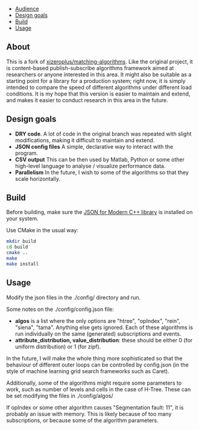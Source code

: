 
- [Audience](#audience)
- [Design goals](#design-goals)
- [Build](#build)
- [Usage](#usage)

## About

This is a fork of [xizeroplus/matching-algorithms](https://github.com/xizeroplus/matching-algorithm). Like the original project, it is content-based publish-subscribe algorithms framework aimed at researchers or anyone interested in this area. It might also be suitable as a starting point for a library for a production system; right now, it is simply intended to compare the speed of different algorithms under different load conditions. It is my hope that this version is easier to maintain and extend, and makes it easier to conduct research in this area in the future.

## Design goals

- **DRY code**. A lot of code in the original branch was repeated with slight modifications, making it difficult to maintain and extend.
- **JSON config files** A simple, declarative way to interact with the program. 
- **CSV output** This can be then used by Matlab, Python or some other high-level language to analyse / visualize performance data.
- **Parallelism** In the future, I wish to some of the algorithms so that they scale horizontally.

## Build

Before building, make sure the [JSON for Modern C++ library](https://github.com/nlohmann/json) is installed on your system. 

Use CMake in the usual way:

```bash
mkdir build
cd build
cmake ..
make
make install
```

## Usage

Modify the json files in the ./config/ directory and run. 

Some notes on the ./config/config.json file:
 - **algos** is a list where the only options are "htree", "opIndex", "rein", "siena", "tama". Anything else gets ignored. Each of these algorithms is run individually on the same (generated) subscriptions and events.
 - **attribute_distribution, value_distribution**: these should be either 0 (for uniform distribution) or 1 (for zipf).

In the future, I will make the whole thing more sophisticated so that the behaviour of different outer loops can be controlled by config.json (in the style of machine learning grid search frameworks such as Caret).

Additionally, some of the algorithms might require some parameters to work, such as number of levels and cells in the case of H-Tree. These can be set modifying the files in ./config/algos/

If opIndex or some other algorithm causes "Segmentation fault: 11", it is probably an issue with memory. This is likely because of too many subscriptions, or because some of the algorithm parameters.